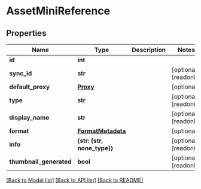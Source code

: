 # AssetMiniReference


## Properties

Name | Type | Description | Notes
------------ | ------------- | ------------- | -------------
**id** | **int** |  | 
**sync_id** | **str** |  | [optional] [readonly] 
**default_proxy** | [**Proxy**](Proxy.md) |  | [optional] 
**type** | **str** |  | [optional] [readonly] 
**display_name** | **str** |  | [optional] [readonly] 
**format** | [**FormatMetadata**](FormatMetadata.md) |  | [optional] 
**info** | **{str: (str, none_type)}** |  | [optional] [readonly] 
**thumbnail_generated** | **bool** |  | [optional] [readonly] 

[[Back to Model list]](../README.md#models) [[Back to API list]](../README.md#api-endpoints) [[Back to README]](../README.md)


